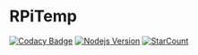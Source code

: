 # RPiTemp

[![Codacy Badge](https://api.codacy.com/project/badge/Grade/be72bb8b14c346ad9af5583ac1fcaaeb)](https://www.codacy.com/app/jwkim101201/RPiTemp?utm_source=github.com&amp;utm_medium=referral&amp;utm_content=jwkim101201/RPiTemp&amp;utm_campaign=Badge_Grade)
[![Nodejs Version](https://img.shields.io/badge/nodejs-10.16-success)](https://nodejs.org/)
[![StarCount](https://img.shields.io/badge/dynamic/json?color=success&label=star&query=stargazers_count&url=https%3A%2F%2Fapi.github.com%2Frepos%2Fjwkim101201%2FRPiTemp)](#)
